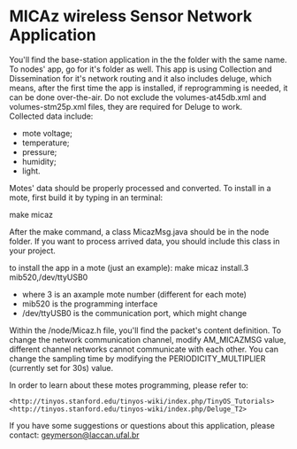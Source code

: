 # MICAz wireless Sensor Network Application

You'll find the base-station application in the
the folder with the same name. To nodes' app,
go for it's folder as well. This app is using
Collection and Dissemination for it's network routing
and it also includes deluge, which means, after the
first time the app is installed, if reprogramming is needed,
it can be done over-the-air. Do not exclude the volumes-at45db.xml
and volumes-stm25p.xml files, they are required for Deluge to work.  
Collected data include:

 - mote voltage;
 - temperature;
 - pressure;
 - humidity;
 - light.

Motes' data should be properly processed and converted.
To install in a mote, first build it by typing in an terminal:  

make micaz

After the make command, a class MicazMsg.java should be in the
node folder. If you want to process arrived data, you should include
this class in your project.

to install the app in a mote (just an example):
make micaz install.3 mib520,/dev/ttyUSB0  

 - where 3 is an axample mote number (different for each mote)  
 - mib520 is the programming interface
 - /dev/ttyUSB0 is the communication port, which might change  

Within the /node/Micaz.h file, you'll find the packet's content
definition. To change the network communication channel, modify
AM_MICAZMSG value, different channel networks cannot communicate
with each other. You can change the sampling time by modifying
the PERIODICITY_MULTIPLIER (currently set for 30s) value.

In order to learn about these motes programming, please refer
to:  

	<http://tinyos.stanford.edu/tinyos-wiki/index.php/TinyOS_Tutorials>
	<http://tinyos.stanford.edu/tinyos-wiki/index.php/Deluge_T2>

If you have some suggestions or questions about this application,
please contact: <geymerson@laccan.ufal.br>
